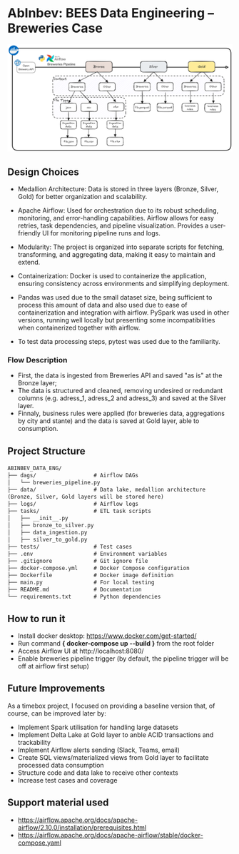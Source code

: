 # AbInbev: BEES Data Engineering – Breweries Case

![](assets/data_flow.png)

## Design Choices
- Medallion Architecture: Data is stored in three layers (Bronze, Silver, Gold) for better organization and scalability.
- Apache Airflow: Used for orchestration due to its robust scheduling, monitoring, and error-handling capabilities. Airflow allows for easy retries, task dependencies, and pipeline visualization. Provides a user-friendly UI for monitoring pipeline runs and logs.
- Modularity: The project is organized into separate scripts for fetching, transforming, and aggregating data, making it easy to maintain and extend.
- Containerization: Docker is used to containerize the application, ensuring consistency across environments and simplifying deployment.

- Pandas was used due to the small dataset size, being sufficient to process this amount of data and also used due to ease of containerization and integration with airflow. PySpark was used in other versions, running well locally but presenting some incompatibilities when containerized together with airflow.

- To test data processing steps, pytest was used due to the familiarity.

### Flow Description
- First, the data is ingested from Breweries API and saved "as is" at the Bronze layer;
- The data is structured and cleaned, removing undesired or redundant columns (e.g. adress_1, adress_2 and adress_3) and saved at the Silver layer.
- Finnaly, business rules were applied (for breweries data, aggregations by city and stante) and the data is saved at Gold layer, able to consumption.

## Project Structure
```
ABINBEV_DATA_ENG/
├── dags/                  # Airflow DAGs
│   └── breweries_pipeline.py
├── data/                  # Data lake, medallion architecture (Bronze, Silver, Gold layers will be stored here)
├── logs/                  # Airflow logs
├── tasks/                 # ETL task scripts
│   ├── __init__.py        
│   ├── bronze_to_silver.py
│   ├── data_ingestion.py
│   ├── silver_to_gold.py
├── tests/                 # Test cases
├── .env                   # Environment variables
├── .gitignore             # Git ignore file
├── docker-compose.yml     # Docker Compose configuration
├── Dockerfile             # Docker image definition
├── main.py                # For local testing
├── README.md              # Documentation
└── requirements.txt       # Python dependencies
```

## How to run it
- Install docker desktop: https://www.docker.com/get-started/
- Run command **{ docker-compose up --build }** from the root folder
- Access Airflow UI at http://localhost:8080/
- Enable breweries pipeline trigger (by default, the pipeline trigger will be off at airflow first setup)


## Future Improvements
As a timebox project, I focused on providing a baseline version that, of course, can be improved later by:

- Implement Spark utilisation for handling large datasets
- Implement Delta Lake at Gold layer to anble ACID transactions and trackability
- Implement Airflow alerts sending (Slack, Teams, email)
- Create SQL views/materialized views from Gold layer to facilitate processed data consumption
- Structure code and data lake to receive other contexts
- Increase test cases and coverage

## Support material used
- https://airflow.apache.org/docs/apache-airflow/2.10.0/installation/prerequisites.html
- https://airflow.apache.org/docs/apache-airflow/stable/docker-compose.yaml



